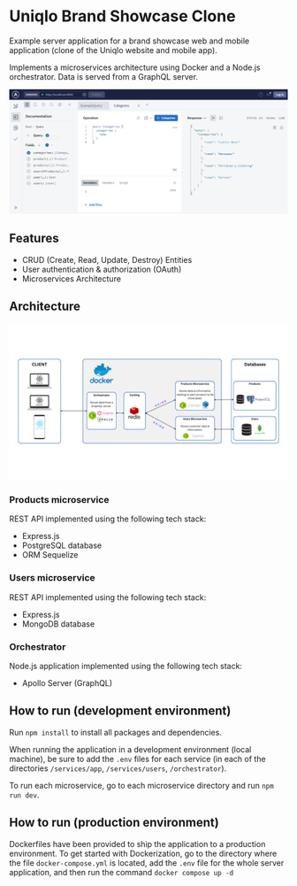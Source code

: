 # Uniqlo Brand Showcase Clone

Example server application for a brand showcase web and mobile application (clone of the Uniqlo website and mobile app). 

Implements a microservices architecture using Docker and a Node.js orchestrator. Data is served from a GraphQL server.

![GraphQL server](./demo-graphql.PNG)

## Features 

 - CRUD (Create, Read, Update, Destroy) Entities
 - User authentication & authorization (OAuth)
 - Microservices Architecture

## Architecture

![Microservices Architecture](tech-stack.png)

### Products microservice

REST API implemented using the following tech stack:
 - Express.js
 - PostgreSQL database
 - ORM Sequelize

### Users microservice

REST API implemented using the following tech stack:
 - Express.js
 - MongoDB database

### Orchestrator

Node.js application implemented using the following tech stack:
 - Apollo Server (GraphQL)

## How to run (development environment)

Run `npm install` to install all packages and dependencies.

When running the application in a development environment (local machine), be sure to add the `.env` files for each service (in each of the directories `/services/app`, `/services/users`, `/orchestrator`).

To run each microservice, go to each microservice directory and run `npm run dev`.

## How to run (production environment)

Dockerfiles have been provided to ship the application to a production environment. To get started with Dockerization, go to the directory where the file `docker-compose.yml` is located, add the `.env` file for the whole server application, and then run the command `docker compose up -d`